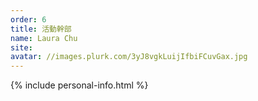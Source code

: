 ```yaml
---
order: 6
title: 活動幹部
name: Laura Chu
site:
avatar: //images.plurk.com/3yJ8vgkLuijIfbiFCuvGax.jpg
---
```


{% include personal-info.html %}

<!-- 這邊應該放介紹 -->
